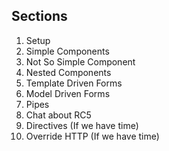 ## Sections

1. Setup
2. Simple Components
3. Not So Simple Component
4. Nested Components
5. Template Driven Forms
6. Model Driven Forms
7. Pipes
8. Chat about RC5
9. Directives (If we have time)
10. Override HTTP (If we have time)
